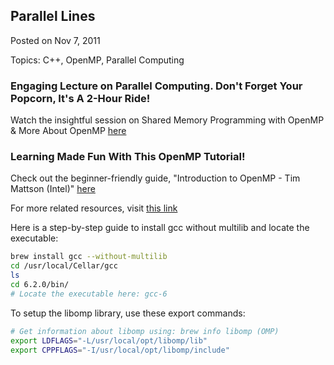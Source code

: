 ## Parallel Lines

Posted on Nov 7, 2011

Topics: C++, OpenMP, Parallel Computing 

### Engaging Lecture on Parallel Computing. Don't Forget Your Popcorn, It's A 2-Hour Ride!

Watch the insightful session on Shared Memory Programming with OpenMP & More About OpenMP [here](https://youtu.be/fn2VAUSw6cI)

### Learning Made Fun With This OpenMP Tutorial!

Check out the beginner-friendly guide, "Introduction to OpenMP - Tim Mattson (Intel)" [here](https://www.youtube.com/playlist?list=PLLX-Q6B8xqZ8n8bwjGdzBJ25X2utwnoEG)

For more related resources, visit [this link](http://www.openmp.org/resources/tutorials-articles/)

Here is a step-by-step guide to install gcc without multilib and locate the executable:

```sh
brew install gcc --without-multilib
cd /usr/local/Cellar/gcc
ls
cd 6.2.0/bin/
# Locate the executable here: gcc-6
```

To setup the libomp library, use these export commands:

```sh
# Get information about libomp using: brew info libomp (OMP)
export LDFLAGS="-L/usr/local/opt/libomp/lib"
export CPPFLAGS="-I/usr/local/opt/libomp/include"
```

<br>
